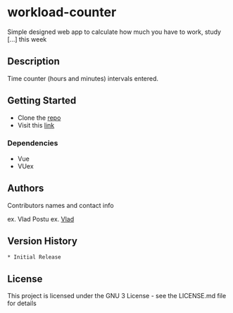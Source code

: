 # workload-counter

Simple designed web app to calculate how much you have to work, study [...] this week

## Description

Time counter (hours and minutes) intervals entered.

## Getting Started

- Clone the [repo](https://github.com/vladpostu/workload-counter.git)
- Visit this [link](https://vladpostu.github.io/workload-counter/)

### Dependencies

- Vue
- VUex


## Authors

Contributors names and contact info

ex. Vlad Postu 
ex. [Vlad](https://github.com/vladpostu)

## Version History

    * Initial Release

## License

This project is licensed under the GNU 3 License - see the LICENSE.md file for details

